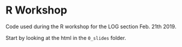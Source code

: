 # R Workshop

Code used during the R workshop for the LOG section Feb. 21th 2019.

Start by looking at the html in the `0_slides` folder.
